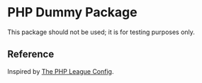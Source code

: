 # PHP Dummy Package

This package should not be used; it is for testing purposes only.

## Reference
Inspired by [The PHP League Config](https://github.com/thephpleague/config).
